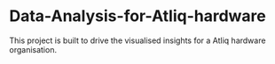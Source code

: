 # Data-Analysis-for-Atliq-hardware
This project is built to drive the visualised insights for a Atliq hardware organisation.
